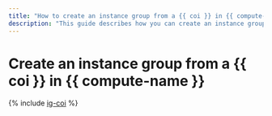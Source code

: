 ```yaml
---
title: "How to create an instance group from a {{ coi }} in {{ compute-name }}"
description: "This guide describes how you can create an instance group from a {{ coi }} in {{ compute-name }}."
---
```


# Create an instance group from a {{ coi }} in {{ compute-name }}


{% include [ig-coi](../../../_includes/instance-groups/create-coi-vm.md) %}
